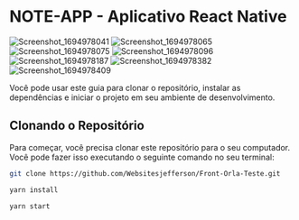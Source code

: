 # NOTE-APP - Aplicativo React Native

![Screenshot_1694978041](https://github.com/Websitesjefferson/Front-Orla-Teste/assets/105390944/0f91ff7b-f842-4168-b0a8-0f6dad319120)
![Screenshot_1694978065](https://github.com/Websitesjefferson/Front-Orla-Teste/assets/105390944/4c3333fe-658b-475c-914a-135170a71555)
![Screenshot_1694978075](https://github.com/Websitesjefferson/Front-Orla-Teste/assets/105390944/14fa0c81-3027-4457-99de-8910b0046982)
![Screenshot_1694978096](https://github.com/Websitesjefferson/Front-Orla-Teste/assets/105390944/2c38e3f7-0598-4621-a7b2-ce8ee1c3bb8f)
![Screenshot_1694978187](https://github.com/Websitesjefferson/Front-Orla-Teste/assets/105390944/d2e97fd9-daaf-4407-ae01-36636ef3210c)
![Screenshot_1694978382](https://github.com/Websitesjefferson/Front-Orla-Teste/assets/105390944/3f4e721f-5d98-44f5-9040-70d801a4f7ff)
![Screenshot_1694978409](https://github.com/Websitesjefferson/Front-Orla-Teste/assets/105390944/6b622bdb-0716-4015-9612-dbffb502cb84)


Você pode usar este guia para clonar o repositório, instalar as dependências e iniciar o projeto em seu ambiente de desenvolvimento.

## Clonando o Repositório

Para começar, você precisa clonar este repositório para o seu computador. Você pode fazer isso executando o seguinte comando no seu terminal:

```bash
git clone https://github.com/Websitesjefferson/Front-Orla-Teste.git

yarn install

yarn start

